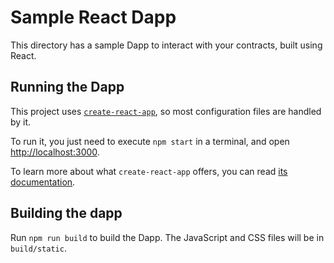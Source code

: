 # Sample React Dapp

This directory has a sample Dapp to interact with your contracts, built using
React.

## Running the Dapp

This project uses [`create-react-app`](https://create-react-app.dev/), so most
configuration files are handled by it.

To run it, you just need to execute `npm start` in a terminal, and open
[http://localhost:3000](http://localhost:3000).

To learn more about what `create-react-app` offers, you can read
[its documentation](https://create-react-app.dev/docs/getting-started).

## Building the dapp

Run `npm run build` to build the Dapp. The JavaScript and CSS files will be in 
`build/static`.

